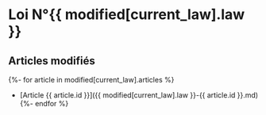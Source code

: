# <i class="fa fa-balance-scale"></i> Loi N°{{ modified[current_law].law }}

## <i class="fa fa-pencil-square-o"></i> Articles modifiés

{%- for article in modified[current_law].articles %}
* [Article {{ article.id }}]({{ modified[current_law].law }}-{{ article.id }}.md)
{%- endfor %}
